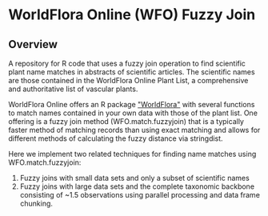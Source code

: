 # WorldFlora Online (WFO) Fuzzy Join

## Overview

A repository for R code that uses a fuzzy join operation to find scientific plant name matches in abstracts
of scientific articles. The scientific names are those contained in the WorldFlora Online Plant List, a 
comprehensive and authoritative list of vascular plants.

WorldFlora Online offers an R package ["WorldFlora"](https://cran.r-project.org/web/packages/WorldFlora/WorldFlora.pdf) with several functions to match names contained in your own data with those of the plant list. 
One offering is a fuzzy join method (WFO.match.fuzzyjoin) that is a typically faster method of matching 
records than using exact matching and allows for different methods of calculating the fuzzy distance via 
stringdist. 

Here we implement two related techniques for finding name matches using WFO.match.fuzzyjoin: 
1) Fuzzy joins with small data sets and only a subset of scientific names
2) Fuzzy joins with large data sets and the complete taxonomic backbone consisting of ~1.5 observations
   using parallel processing and data frame chunking.

